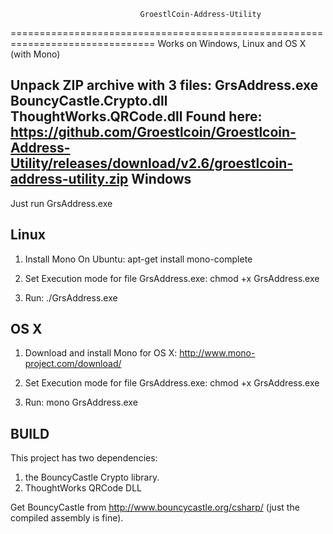                                  GroestlCoin-Address-Utility
===============================================================================
Works on Windows, Linux and OS X (with Mono)

Unpack ZIP archive with 3 files:
	GrsAddress.exe
	BouncyCastle.Crypto.dll
	ThoughtWorks.QRCode.dll
Found here: https://github.com/Groestlcoin/Groestlcoin-Address-Utility/releases/download/v2.6/groestlcoin-address-utility.zip
Windows
-----------
Just run GrsAddress.exe

Linux
---------------------
1. Install Mono
	On Ubuntu:
		apt-get install mono-complete

2. Set Execution mode for file GrsAddress.exe:
	chmod +x GrsAddress.exe

3. Run:
	./GrsAddress.exe


OS X
---------------------
1. Download and install Mono for OS X:
	http://www.mono-project.com/download/

2. Set Execution mode for file GrsAddress.exe:
	chmod +x GrsAddress.exe

3. Run:
	mono GrsAddress.exe


BUILD
-------------
This project has two dependencies:

1. the BouncyCastle Crypto library.
2. ThoughtWorks QRCode DLL

Get BouncyCastle from http://www.bouncycastle.org/csharp/  (just the compiled assembly is fine).



